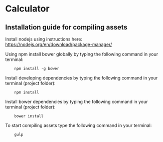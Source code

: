# Calculator

Installation guide for compiling assets
------------

Install nodejs using instructions here: https://nodejs.org/en/download/package-manager/

Using npm install bower globally by typing the following command in your terminal:   

```
	npm install -g bower
```

Install developing dependencies by typing the following command in your terminal (project folder):

```
	npm install
```

Install bower dependencies by typing the following command in your terminal (project folder):

```
	bower install
```

To start compiling assets type the following command in your terminal:

```
	gulp
```